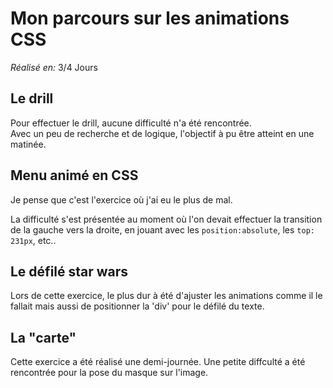 # Mon parcours sur les animations CSS

*Réalisé en:* 3/4 Jours

## Le drill 

Pour effectuer le drill, aucune difficulté n'a été rencontrée.  
Avec un peu de recherche et de logique, l'objectif à pu être atteint en une matinée.

## Menu animé en CSS

Je pense que c'est l'exercice où j'ai eu le plus de mal. 

La difficulté s'est présentée au moment où l'on devait effectuer la transition de la gauche vers la droite, en jouant avec les `position:absolute`, les `top: 231px`, etc..

## Le défilé star wars

Lors de cette exercice, le plus dur à été d'ajuster les animations comme il le fallait mais aussi de positionner la 'div' pour le défilé du texte.

## La "carte"

Cette exercice a été réalisé une demi-journée. Une petite diffculté a été rencontrée pour la pose du masque sur l'image.
